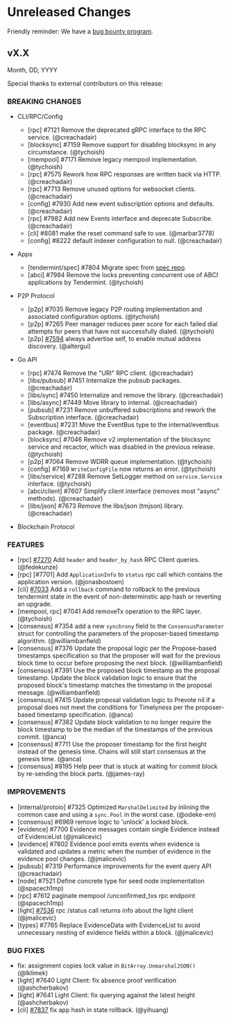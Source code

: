 # Unreleased Changes

Friendly reminder: We have a [bug bounty program](https://hackerone.com/cosmos).

## vX.X

Month, DD, YYYY

Special thanks to external contributors on this release:

### BREAKING CHANGES

- CLI/RPC/Config

  - [rpc] \#7121 Remove the deprecated gRPC interface to the RPC service. (@creachadair)
  - [blocksync] \#7159 Remove support for disabling blocksync in any circumstance. (@tychoish)
  - [mempool] \#7171 Remove legacy mempool implementation. (@tychoish)
  - [rpc] \#7575 Rework how RPC responses are written back via HTTP. (@creachadair)
  - [rpc] \#7713 Remove unused options for websocket clients. (@creachadair)
  - [config] \#7930 Add new event subscription options and defaults. (@creachadair)
  - [rpc] \#7982 Add new Events interface and deprecate Subscribe. (@creachadair)
  - [cli] \#8081 make the reset command safe to use. (@marbar3778)
  - [config] \#8222 default indexer configuration to null. (@creachadair)

- Apps

    - [tendermint/spec] \#7804 Migrate spec from [spec repo](https://github.com/tendermint/spec).
    - [abci] \#7984 Remove the locks preventing concurrent use of ABCI applications by Tendermint. (@tychoish)

- P2P Protocol

    - [p2p] \#7035 Remove legacy P2P routing implementation and associated configuration options. (@tychoish)
    - [p2p] \#7265 Peer manager reduces peer score for each failed dial attempts for peers that have not successfully
      dialed. (@tychoish)
    - [p2p] [\#7594](https://github.com/tendermint/tendermint/pull/7594) always advertise self, to enable mutual address
      discovery. (@altergui)

- Go API

    - [rpc] \#7474 Remove the "URI" RPC client. (@creachadair)
    - [libs/pubsub] \#7451 Internalize the pubsub packages. (@creachadair)
    - [libs/sync] \#7450 Internalize and remove the library. (@creachadair)
    - [libs/async] \#7449 Move library to internal. (@creachadair)
    - [pubsub] \#7231 Remove unbuffered subscriptions and rework the Subscription interface. (@creachadair)
    - [eventbus] \#7231 Move the EventBus type to the internal/eventbus package. (@creachadair)
    - [blocksync] \#7046 Remove v2 implementation of the blocksync service and recactor, which was disabled in the
      previous release. (@tychoish)
    - [p2p] \#7064 Remove WDRR queue implementation. (@tychoish)
    - [config] \#7169 `WriteConfigFile` now returns an error. (@tychoish)
    - [libs/service] \#7288 Remove SetLogger method on `service.Service` interface. (@tychoish)
    - [abci/client] \#7607 Simplify client interface (removes most "async" methods). (@creachadair)
    - [libs/json] \#7673 Remove the libs/json (tmjson) library. (@creachadair)

- Blockchain Protocol

### FEATURES

- [rpc] [\#7270](https://github.com/tendermint/tendermint/pull/7270) Add `header` and `header_by_hash` RPC Client
  queries. (@fedekunze)
- [rpc] [\#7701] Add `ApplicationInfo` to `status` rpc call which contains the application version. (@jonasbostoen)
- [cli] [#7033](https://github.com/tendermint/tendermint/pull/7033) Add a `rollback` command to rollback to the previous
  tendermint state in the event of non-determinstic app hash or reverting an upgrade.
- [mempool, rpc] \#7041 Add removeTx operation to the RPC layer. (@tychoish)
- [consensus] \#7354 add a new `synchrony` field to the `ConsensusParameter` struct for controlling the parameters of
  the proposer-based timestamp algorithm. (@williambanfield)
- [consensus] \#7376 Update the proposal logic per the Propose-based timestamps specification so that the proposer will
  wait for the previous block time to occur before proposing the next block. (@williambanfield)
- [consensus] \#7391 Use the proposed block timestamp as the proposal timestamp. Update the block validation logic to
  ensure that the proposed block's timestamp matches the timestamp in the proposal message. (@williambanfield)
- [consensus] \#7415 Update proposal validation logic to Prevote nil if a proposal does not meet the conditions for
  Timelyness per the proposer-based timestamp specification. (@anca)
- [consensus] \#7382 Update block validation to no longer require the block timestamp to be the median of the timestamps
  of the previous commit. (@anca)
- [consensus] \#7711 Use the proposer timestamp for the first height instead of the genesis time. Chains will still
  start consensus at the genesis time. (@anca)
- [consensus] \#8195 Help peer that is stuck at waiting for commit block by re-sending the block parts. (@james-ray)

### IMPROVEMENTS

- [internal/protoio] \#7325 Optimized `MarshalDelimited` by inlining the common case and using a `sync.Pool` in the
  worst case. (@odeke-em)
- [consensus] \#6969 remove logic to 'unlock' a locked block.
- [evidence] \#7700 Evidence messages contain single Evidence instead of EvidenceList (@jmalicevic)
- [evidence] \#7802 Evidence pool emits events when evidence is validated and updates a metric when the number of
  evidence in the evidence pool changes. (@jmalicevic)
- [pubsub] \#7319 Performance improvements for the event query API (@creachadair)
- [node] \#7521 Define concrete type for seed node implementation (@spacech1mp)
- [rpc] \#7612 paginate mempool /unconfirmed_txs rpc endpoint (@spacech1mp)
- [light] [\#7536](https://github.com/tendermint/tendermint/pull/7536) rpc /status call returns info about the light
  client (@jmalicevic)
- [types] \#7765 Replace EvidenceData with EvidenceList to avoid unnecessary nesting of evidence fields within a
  block. (@jmalicevic)

### BUG FIXES

- fix: assignment copies lock value in `BitArray.UnmarshalJSON()` (@lklimek)
- [light] \#7640 Light Client: fix absence proof verification (@ashcherbakov)
- [light] \#7641 Light Client: fix querying against the latest height (@ashcherbakov)
- [cli] [#7837](https://github.com/tendermint/tendermint/pull/7837) fix app hash in state rollback. (@yihuang)
